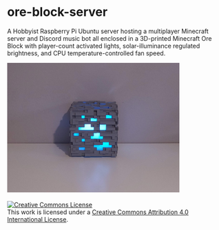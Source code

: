 # ore-block-server
A Hobbyist Raspberry Pi Ubuntu server hosting a multiplayer Minecraft server and Discord music bot all enclosed in a 3D-printed Minecraft Ore Block with player-count activated lights, solar-illuminance regulated brightness, and CPU temperature-controlled fan speed.

<div align="left">
    <a href="https://github.com/agilbert28/ore-block-server">
        <img src="images/product-view-1.jpg" alt="Diamond Block" width="400" height="300">
</div>
<br>
<a rel="license" href="http://creativecommons.org/licenses/by/4.0/"><img alt="Creative Commons License" style="border-width:0" src="https://i.creativecommons.org/l/by/4.0/88x31.png" /></a><br />This work is licensed under a <a rel="license" href="http://creativecommons.org/licenses/by/4.0/">Creative Commons Attribution 4.0 International License</a>.
